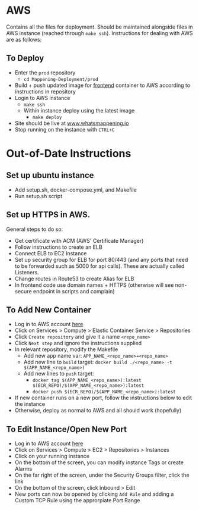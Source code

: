 # AWS

Contains all the files for deployment. Should be maintained alongside files in AWS instance (reached through `make ssh`). Instructions for dealing with AWS are as follows:

## To Deploy
- Enter the `prod` repository
  - `cd Mappening-Deployment/prod`
- Build + push updated image for [frontend](https://github.com/ucladevx/Mappening-Frontend) container to AWS according to instructions in repository
- Login to AWS instance
  - `make ssh`
  - Within instance deploy using the latest image
    - `make deploy`
- Site should be live at www.whatsmappening.io
- Stop running on the instance with `CTRL+C`

# Out-of-Date Instructions

## Set up ubuntu instance
- Add setup.sh, docker-compose.yml, and Makefile
- Run setup.sh script

## Set up HTTPS in AWS.
General steps to do so:
- Get certificate with ACM (AWS' Certificate Manager)
- Follow instructions to create an ELB
- Connect ELB to EC2 Instance
- Set up security group for ELB for port 80/443 (and any ports that need to be forwarded such as 5000 for api calls). These are actually called Listeners.
- Change routes in Route53 to create Alias for ELB
- In frontend code use domain names + HTTPS (otherwise will see non-secure endpoint in scripts and complain)

## To Add New Container
- Log in to AWS account [here](devx-dora.signin.aws.amazon.com/console)
- Click on Services > Compute > Elastic Container Service > Repositories 
- Click `Create repository` and give it a name `<repo_name>`
- Click `Next step` and ignore the instructions supplied
- In relevant repository, modify the Makefile
  - Add new app name var: `APP_NAME_<repo_name>=<repo_name>`
  - Add new line to `build` target: `docker build ./<repo_name> -t $(APP_NAME_<repo_name>)`
  - Add new lines to `push` target: 
    - `docker tag $(APP_NAME_<repo_name>):latest $(ECR_REPO)/$(APP_NAME_<repo_name>):latest`
    - `docker push $(ECR_REPO)/$(APP_NAME_<repo_name>):latest`
- If new container runs on a new port, follow the instructions below to edit the instance
- Otherwise, deploy as normal to AWS and all should work (hopefully)


## To Edit Instance/Open New Port
- Log in to AWS account [here](devx-dora.signin.aws.amazon.com/console)
- Click on Services > Compute > EC2 > Repositories > Instances
- Click on your running instance 
- On the bottom of the screen, you can modify instance Tags or create Alarms
- On the far right of the screen, under the Security Groups filter, click the link
- On the bottom of the screen, click Inbound > Edit 
- New ports can now be opened by clicking `Add Rule` and adding a Custom TCP Rule using the approrpiate Port Range
